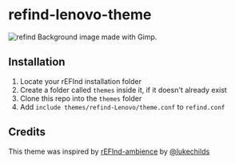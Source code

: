 # refind-lenovo-theme

![refind](https://github.com/oNuRix/refind-lenovo-theme/assets/40405226/20c6be73-0def-4598-a757-97c714060c1a)
Background image made with Gimp.

## Installation  
1. Locate your rEFInd installation folder  
2. Create a folder called `themes` inside it, if it doesn't already exist
3. Clone this repo into the `themes` folder
4. Add `include themes/refind-Lenovo/theme.conf` to `refind.conf`

## Credits

This theme was inspired by [rEFInd-ambience](https://github.com/lukechilds/refind-ambience) by [@lukechilds](https://github.com/lukechilds)

